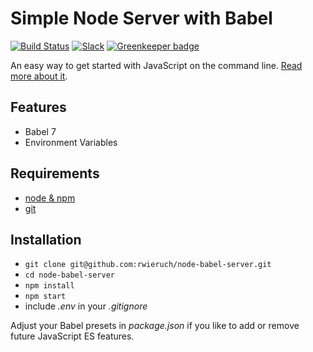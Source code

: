 # Simple Node Server with Babel

[![Build Status](https://travis-ci.org/rwieruch/node-babel-server.svg?branch=master)](https://travis-ci.org/rwieruch/node-babel-server) [![Slack](https://slack-the-road-to-learn-react.wieruch.com/badge.svg)](https://slack-the-road-to-learn-react.wieruch.com/) [![Greenkeeper badge](https://badges.greenkeeper.io/rwieruch/node-babel-server.svg)](https://greenkeeper.io/)

An easy way to get started with JavaScript on the command line. [Read more about it](https://www.robinwieruch.de/minimal-node-js-babel-setup).

## Features

* Babel 7
* Environment Variables

## Requirements

* [node & npm](https://nodejs.org/en/)
* [git](https://www.robinwieruch.de/git-essential-commands/)

## Installation

* `git clone git@github.com:rwieruch/node-babel-server.git`
* `cd node-babel-server`
* `npm install`
* `npm start`
* include *.env* in your *.gitignore*

Adjust your Babel presets in *package.json* if you like to add or remove future JavaScript ES features.
